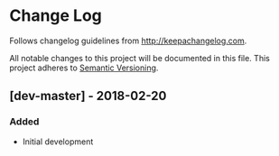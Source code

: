Change Log
==========

Follows changelog guidelines from <http://keepachangelog.com>.

All notable changes to this project will be documented in this file.
This project adheres to [Semantic Versioning](http://semver.org/).

[dev-master] - 2018-02-20
---------------------

### Added
- Initial development
